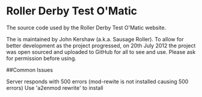 Roller Derby Test O'Matic
============

The source code used by the Roller Derby Test O'Matic website.

The is maintained by John Kershaw (a.k.a. Sausage Roller). To allow for better development as the project progressed, on 20th July 2012 the project was open sourced and uploaded to GitHub for all to see and use. Please ask for permission before using.


##Common Issues

Server responds with 500 errors (mod-rewite is not installed causing 500 errors)
Use 'a2enmod rewrite' to install
